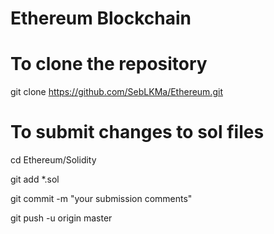 # Ethereum Blockchain
# To clone the repository
git clone https://github.com/SebLKMa/Ethereum.git

# To submit changes to sol files
cd Ethereum/Solidity

git add *.sol

git commit -m "your submission comments"

git push -u origin master


